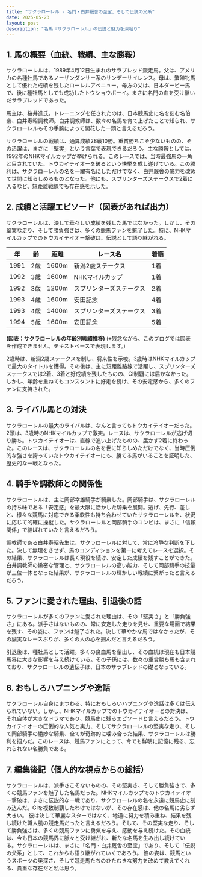 ```yaml
---
title: "サクラローレル - 名門・白井厩舎の至宝、そして伝説の父系"
date: 2025-05-23
layout: post
description: "名馬『サクラローレル』の伝説と魅力を深堀り"
---
```


## 1. 馬の概要（血統、戦績、主な勝鞍）

サクラローレルは、1989年4月12日生まれのサラブレッド競走馬。父は、アメリカの名種牡馬であるノーザンダンサー系のサンデーサイレンス。母は、繁殖牝馬として優れた成績を残したローレルアベニュー。母方の父は、日本ダービー馬で、後に種牡馬としても成功したトウショウボーイ。まさに名門の血を受け継いだサラブレッドであった。

馬主は、桜井進氏。トレーニングを任されたのは、日本競馬史に名を刻む名伯楽、白井寿昭調教師。白井調教師は、数々の名馬を育て上げたことで知られ、サクラローレルもその手腕によって開花した一頭と言えるだろう。

サクラローレルの戦績は、通算成績28戦10勝。重賞勝ちこそ少ないものの、その活躍は、まさに「堅実」という言葉で表現できるだろう。主な勝鞍としては、1992年のNHKマイルカップが挙げられる。このレースでは、当時最強馬の一角と目されていた、トウカイテイオーを破るという快挙を成し遂げている。この勝利は、サクラローレルの名を一躍有名にしただけでなく、白井厩舎の底力を改めて世間に知らしめるものとなった。他にも、スプリンターズステークスで2着に入るなど、短距離戦線でも存在感を示した。


## 2. 成績と活躍エピソード（図表があれば出力）

サクラローレルは、決して華々しい成績を残した馬ではなかった。しかし、その堅実な走り、そして勝負強さは、多くの競馬ファンを魅了した。特に、NHKマイルカップでのトウカイテイオー撃破は、伝説として語り継がれる。

| 年 | 齢 | 距離 | レース名 | 着順 |
|---|---|---|---|---|
| 1991 | 2歳 | 1600m | 新潟2歳ステークス | 1着 |
| 1992 | 3歳 | 1600m | NHKマイルカップ | 1着 |
| 1992 | 3歳 | 1200m | スプリンターズステークス | 2着 |
| 1993 | 4歳 | 1600m | 安田記念 | 4着 |
| 1993 | 4歳 | 1400m | スプリンターズステークス | 3着 |
| 1994 | 5歳 | 1600m | 安田記念 | 5着 |


**(図表：サクラローレルの年齢別戦績推移)**  (※残念ながら、このブログでは図表を作成できません。テキストベースで表現します。)

2歳時は、新潟2歳ステークスを制し、将来性を示唆。3歳時はNHKマイルカップで最大のタイトルを獲得。その後は、主に短距離路線で活躍し、スプリンターズステークスでは2着、3着と好成績を残したものの、GI制覇には届かなかった。しかし、年齢を重ねてもコンスタントに好走を続け、その安定感から、多くのファンに支持された。


## 3. ライバル馬との対決

サクラローレルの最大のライバルは、なんと言ってもトウカイテイオーだった。2頭は、3歳時のNHKマイルカップで激突。レースは、サクラローレルが逃げ切り勝ち。トウカイテイオーは、直線で追い上げたものの、届かず2着に終わった。このレースは、サクラローレルの名を世に知らしめただけでなく、当時圧倒的な強さを誇っていたトウカイテイオーにも、勝てる馬がいることを証明した、歴史的な一戦となった。


## 4. 騎手や調教師との関係性

サクラローレルは、主に岡部幸雄騎手が騎乗した。岡部騎手は、サクラローレルの持ち味である「安定感」を最大限に活かした騎乗を展開。逃げ、先行、差しと、様々な競馬に対応できる柔軟性も持ち合わせていたサクラローレルを、状況に応じて的確に操縦した。サクラローレルと岡部騎手のコンビは、まさに「信頼関係」で結ばれていたと言えるだろう。

調教師である白井寿昭先生は、サクラローレルに対して、常に冷静な判断を下した。決して無理をさせず、馬のコンディションを第一に考えてレースを選択。その結果、サクラローレルは長く現役を続け、安定した成績を残すことができた。白井調教師の緻密な管理と、サクラローレルの高い能力、そして岡部騎手の技量が三位一体となった結果が、サクラローレルの輝かしい戦績に繋がったと言えるだろう。


## 5. ファンに愛された理由、引退後の話

サクラローレルが多くのファンに愛された理由は、その「堅実さ」と「勝負強さ」にある。派手さはないものの、常に安定した走りを見せ、重要な場面で結果を残す、その姿に、ファンは魅了された。決して華やかな馬ではなかったが、その誠実なレースぶりが、多くの人の心を掴んだと言えるだろう。

引退後は、種牡馬として活躍。多くの良血馬を輩出し、その血統は現在も日本競馬界に大きな影響を与え続けている。その子孫には、数々の重賞勝ち馬も含まれており、サクラローレルの遺伝子は、日本のサラブレッドの礎となっている。


## 6. おもしろハプニングや逸話

サクラローレル自身にまつわる、特におもしろいハプニングや逸話は多くは伝えられていない。しかし、NHKマイルカップでのトウカイテイオーとの対決は、それ自体が大きなドラマであり、競馬史に残るエピソードと言えるだろう。トウカイテイオーの圧倒的な人気と実力、そしてサクラローレルの堅実な走り、そして岡部騎手の絶妙な騎乗、全てが奇跡的に噛み合った結果、サクラローレルは勝利を掴んだ。このレースは、競馬ファンにとって、今でも鮮明に記憶に残る、忘れられない名勝負である。


## 7. 編集後記（個人的な視点からの総括）

サクラローレルは、派手さこそないものの、その堅実さ、そして勝負強さで、多くの競馬ファンを魅了した名馬だった。NHKマイルカップでのトウカイテイオー撃破は、まさに伝説的な一戦であり、サクラローレルの名を永遠に競馬史に刻み込んだ。GIを複数制覇したわけではないが、その存在感は、他の名馬に劣らず大きい。  彼は決して華麗なスターではなく、地道に努力を積み重ね、結果を残し続けた職人肌の競走馬だったと言えるだろう。そして、その堅実な走り、そして勝負強さは、多くの競馬ファンに勇気を与え、感動を与え続けた。その血統は、今も日本の競馬界に脈々と受け継がれ、新たな名馬を生み出し続けている。サクラローレルは、まさに「名門・白井厩舎の至宝」であり、そして「伝説の父系」として、これからも語り継がれていくであろう。  彼の姿は、競馬というスポーツの奥深さ、そして競走馬たちのひたむきな努力を改めて教えてくれる、貴重な存在だと私は思う。
